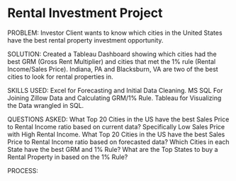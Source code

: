 # Rental Investment Project

PROBLEM: Investor Client wants to know which cities in the United States have the best rental property investment opportunity.

SOLUTION: Created a Tableau Dashboard showing which cities had the best GRM (Gross Rent Multiplier) and cities that met the 1% rule (Rental Income/Sales Price). Indiana,           PA and Blacksburn, VA are two of the best cities to look for rental properties in.

SKILLS USED: 
Excel for Forecasting and Initial Data Cleaning. 
MS SQL For Joining Zillow Data and Calculating GRM/1% Rule.
Tableau for Visualizing the Data wrangled in SQL.

QUESTIONS ASKED: What Top 20 Cities in the US have the best Sales Price to Rental Income ratio based on current data? Specifically Low Sales Price with High Rental Income.
                 What Top 20 Cities in the US have the best Sales Price to Rental Income ratio based on forecasted data?
                 Which Cities in each State have the best GRM and 1% Rule?
                 What are the Top States to buy a Rental Property in based on the 1% Rule?
                 
PROCESS:

